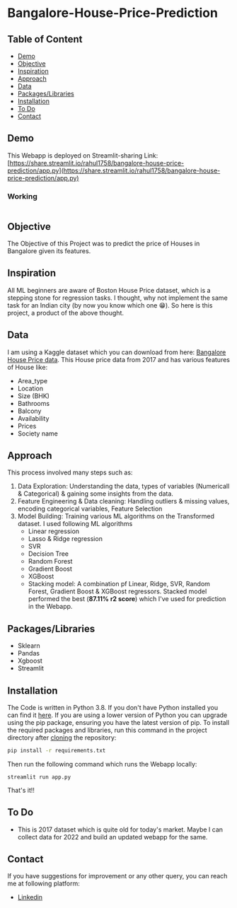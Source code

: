 # Bangalore-House-Price-Prediction

## Table of Content
  * [Demo](#demo)
  * [Objective](#objective)
  * [Inspiration](#inspiration)
  * [Approach](#approach)
  * [Data](#data)
  * [Packages/Libraries](#packageslibraries)
  * [Installation](#installation)
  * [To Do](#to-do)
  * [Contact](#contact)

## Demo
This Webapp is deployed on Streamlit-sharing
Link: [https://share.streamlit.io/rahul1758/bangalore-house-price-prediction/app.py](https://share.streamlit.io/rahul1758/bangalore-house-price-prediction/app.py)
### Working
![]()

## Objective
The Objective of this Project was to predict the price of Houses in Bangalore given its features.

## Inspiration
All ML beginners are aware of Boston House Price dataset, which is a stepping stone for regression tasks. I thought, why not implement the same task for an Indian city (by now you know which one 😁). So here is this project, a product of the above thought.

## Data 
I am using a Kaggle dataset which you can download from here: [Bangalore House Price data](https://www.kaggle.com/datasets/amitabhajoy/bengaluru-house-price-data). This House price data from 2017 and has various features of House like: 
* Area_type
* Location
* Size (BHK)
* Bathrooms
* Balcony
* Availability
* Prices
* Society name

## Approach
This process involved many steps such as:
1. Data Exploration: Understanding the data, types of variables (Numericall & Categorical) & gaining some insights from the data.
2. Feature Engineering & Data cleaning: Handling outliers & missing values, encoding categorical variables, Feature Selection
3. Model Building: Training various ML algorithms on the Transformed dataset. I used following ML algorithms
    * Linear regression
    * Lasso & Ridge regression
    * SVR
    * Decision Tree
    * Random Forest
    * Gradient Boost
    * XGBoost
    * Stacking model: A combination pf Linear, Ridge, SVR, Random Forest, Gradient Boost & XGBoost regressors.
Stacked model performed the best (**87.11% r2 score**) which I've used for prediction in the Webapp.

## Packages/Libraries
* Sklearn
* Pandas
* Xgboost
* Streamlit

## Installation
The Code is written in Python 3.8. If you don't have Python installed you can find it [here](https://www.python.org/downloads/). If you are using a lower version of Python you can upgrade using the pip package, ensuring you have the latest version of pip. To install the required packages and libraries, run this command in the project directory after [cloning](https://www.howtogeek.com/451360/how-to-clone-a-github-repository/) the repository:
```bash
pip install -r requirements.txt
```
Then run the following command which runs the Webapp locally:
```
streamlit run app.py
```
That's it!!

## To Do
* This is 2017 dataset which is quite old for today's market. Maybe I can collect data for 2022 and build an updated webapp for the same.

## Contact
If you have suggestions for improvement or any other query, you can reach me at following platform:
  * [Linkedin](https://www.linkedin.com/in/rahul-menon-515702a7/)
